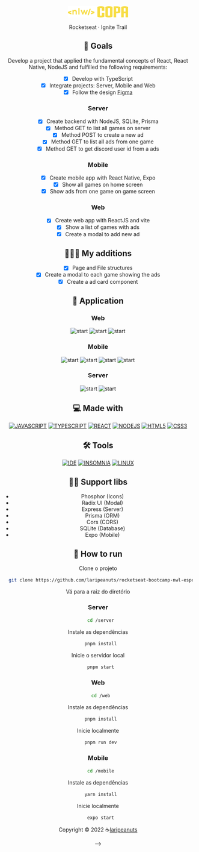 <div align="center">

  <img src=".github/nwl-copa.svg" alt="logo" width="160" height="auto" />
  <p>
    Rocketseat · Ignite Trail
  </p>

<!-- Badges -->

<!-- <h4>
    <a href="https://raro-academy-videos.vercel.app/" target="_blank" >Demo</a>
  <span> · </span>
    <a href="https://github.com/laripeanuts/raro-academy-videos/issues/new">Reporte Bug</a>
  <span> · </span>
    <a href="https://github.com/laripeanuts/raro-academy-videos/pulls/">Request Feature</a>
</h4>
</div>

<br />

## 💡 Project

eSports is a project developed during the Next Level Week, an event promoted by Rocketseat. The project consists of a website for an eSports company, where you can register player's availability to play, and also find friends to play with. [Files](https://efficient-sloth-d85.notion.site/Ignite-18c1174738e54f1d8e742f794e210cd2) and [Figma](https://www.figma.com/proto/FWRSplMx3BaVsQCHNWR9rH/NLW-eSports-(Community)?node-id=0%3A1).

<!-- [Versão em português](./README-ptbr.md) -->

## 🎯 Goals

Develop a project that applied the fundamental concepts of React, React Native, NodeJS and fulfilled the following requirements:

- [x] Develop with TypeScript
- [x] Integrate projects: Server, Mobile and Web
- [x] Follow the design [Figma](https://www.figma.com/proto/FWRSplMx3BaVsQCHNWR9rH/NLW-eSports-(Community)?node-id=0%3A1)

### Server

- [x] Create backend with NodeJS, SQLite, Prisma
- [x] Method GET to list all games on server
- [x] Method POST to create a new ad
- [x] Method GET to list all ads from one game
- [x] Method GET to get discord user id from a ads

### Mobile

- [x] Create mobile app with React Native, Expo
- [x] Show all games on home screen
- [x] Show ads from one game on game screen

### Web

- [x] Create web app with ReactJS and vite
- [x] Show a list of games with ads
- [x] Create a modal to add new ad

## 👩🏻‍💻 My additions

- [x] Page and File structures
- [x] Create a modal to each game showing the ads
- [x] Create a ad card component

## 🥳 Application

### Web

<p align="center">
  <img src="./.github/web-1.png" alt="start" width="250">
  <img src="./.github/web-2.png" alt="start" width="250">
  <img src="./.github/web-3.png" alt="start" width="250">
</p>

### Mobile

<p align="center">
  <img src="./.github/mobile-1.jpg" alt="start" height="250">
  <img src="./.github/mobile-2.jpg" alt="start" height="250">
  <img src="./.github/mobile-3.jpg" alt="start" height="250">
  <img src="./.github/mobile-4.jpg" alt="start" height="250">
</p>

### Server

<p align="center">
  <img src="./.github/server-1.png" alt="start" height="150">
  <img src="./.github/server-2.png" alt="start" height="150">
</p>

## 💻 Made with

[![JAVASCRIPT](https://img.shields.io/badge/JavaScript-F7DF1E?style=for-the-badge&logo=javascript&logoColor=black)](https://developer.mozilla.org/pt-BR/docs/Web/JavaScript)
[![TYPESCRIPT](https://img.shields.io/badge/TypeScript-007ACC?style=for-the-badge&logo=typescript&logoColor=white)](https://www.typescriptlang.org/)
[![REACT](https://img.shields.io/badge/React-61DAFB?style=for-the-badge&logo=react&logoColor=white)](https://pt-br.reactjs.org/)
[![NODEJS](https://img.shields.io/badge/NodeJS-44873D?style=for-the-badge&logo=nodejs&logoColor=white)](https://pt-br.reactjs.org/)
[![HTML5](https://img.shields.io/badge/HTML5-E34F26?style=for-the-badge&logo=html5&logoColor=white)](https://developer.mozilla.org/pt-BR/docs/Web/HTML)
[![CSS3](https://img.shields.io/badge/CSS3-1572B6?style=for-the-badge&logo=css3&logoColor=white)](https://developer.mozilla.org/pt-BR/docs/Web/CSS)

## 🛠️ Tools

[![IDE](https://img.shields.io/badge/Visual_studio_code-0078D4?style=for-the-badge&logo=visual%20studio%20code&logoColor=white)](https://code.visualstudio.com/)
[![INSOMNIA](https://img.shields.io/badge/Insomnia-4E56BF?style=for-the-badge&logo=insomnia&logoColor=white)](https://pop.system76.com/)
[![LINUX](https://img.shields.io/badge/Linux-000000?style=for-the-badge&logo=linux&logoColor=white)](https://pop.system76.com/)

## 🦸‍♂️ Support libs

- Phosphor (Icons)
- Radix UI (Modal)
- Express (Server)
- Prisma (ORM)
- Cors (CORS)
- SQLite (Database)
- Expo (Mobile)

## 🚀 How to run

Clone o projeto

```bash
  git clone https://github.com/laripeanuts/rocketseat-bootcamp-nwl-esports.git
```

Vá para a raiz do diretório

### Server


```bash
  cd /server
```

Instale as dependências

```bash
  pnpm install
```

Inicie o servidor local

```bash
  pnpm start
```

### Web


```bash
  cd /web
```

Instale as dependências

```bash
  pnpm install
```

Inicie localmente

```bash
  pnpm run dev
```
### Mobile


```bash
  cd /mobile
```

Instale as dependências

```bash
  yarn install
```

Inicie localmente

```bash
  expo start
```

<p align="center">Copyright © 2022 ☕<a href="https://github.com/laripeanuts">laripeanuts</a></p> -->
